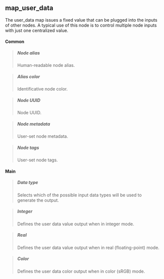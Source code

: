 ## **map_user_data**

The user_data map issues a fixed value that can be plugged into the inputs of other nodes. A typical use of this node is to control multiple node inputs with just one centralized value.
#### Common

> ##### Node alias
> Human-readable node alias.

> ##### Alias color
> Identificative node color.

> ##### Node UUID
> Node UUID.

> ##### Node metadata
> User-set node metadata.

> ##### Node tags
> User-set node tags.

#### Main

> ##### Data type
> Selects which of the possible input data types will be used to generate the output.

> ##### Integer
> Defines the user data value output when in integer mode.

> ##### Real
> Defines the user data value output when in real (floating-point) mode.

> ##### Color
> Defines the user data color output when in color (sRGB) mode.

